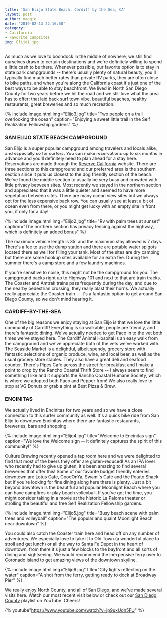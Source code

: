 ```yaml
---
title: 'San Elijo State Beach: Cardiff by the Sea, CA'
layout: post
author: maggie
date: '2019-02-13 22:16:50'
category:
- California
- Favorite Campsites
img: Elijo1.jpg
---
```


As much as we love to boondock in the middle of nowhere, we still find ourselves drawn to certain destinations and we're definitely willing to spend a little cash to be there. Whenever possible, our favorite option is to stay in state park campgrounds -- there's usually plenty of natural beauty, you'll typically find much better rates than private RV parks, they are often close to bike paths, and when you're along the California coast it's just one of the best ways to be able to stay beachfront. We lived in North San Diego County for two years before we hit the road and we still love what the area has to offer: that laid back surf town vibe, beautiful beaches, healthy restaurants, great breweries and so much recreation.

{% include image.html img="Elijo3.jpg" title="Two people on a trail overlooking the ocean" caption="Enjoying a sweet little trail in the Self Realization Fellowship gardens" %}

### SAN ELIJO STATE BEACH CAMPGROUND

San Elijo is a super popular campground among travelers and locals alike, and especially so for surfers. You can make reservations up to six months in advance and you'll definitely need to plan ahead for a stay here. Reservations are made through the [Reserve California](https://www.reservecalifornia.com/CaliforniaWebHome/) website. There are three sections to this campground and our preferred area is the southern section since it puts us closest to the dog friendly section of the beach. We've found the middle section to usually be very busy and crowded with little privacy between sites. Most recently we stayed in the northern section and appreciated that it was a little quieter and seemed to have more vegetation between sites. There are many ocean view sites but we always opt for the less expensive back row. You can usually see at least a bit of ocean even from there, or you might get lucky with an empty site in front you, if only for a day!

{% include image.html img="Elijo2.jpg" title="Rv with palm trees at sunset" caption="The northern section has privacy fencing against the highway, which is definitely an added bonus" %}

The maximum vehicle length is 35' and the maximum stay allowed is 7 days. There's a fee to use the dump station and there are potable water spigots located there as well for filling your tank. Most of the sites are dry camping but there are some hookup sites available for an extra fee. During the summer there's a camp store and a few laundry machines.

If you're sensitive to noise, this might not be the campground for you. The campground backs right up to Highway 101 and next to that are train tracks. The Coaster and Amtrak trains pass frequently during the day, and due to the nearby pedestrian crossing, they really blast their horns. We actually really appreciate the Coaster train -- it's a fantastic option to get around San Diego County, so we don't mind hearing it.

### CARDIFF-BY-THE-SEA

One of the big reasons we enjoy staying at San Elijo is that we love the little community of Cardiff! Everything is so walkable, people are friendly, and there's fantastic dining. We've actually needed to get Paco in to the vet both times we've stayed here. The Cardiff Animal Hospital is an easy walk from the campground and we've appreciate both of the vets we've worked with. The Seaside Market is a delightful, albeit spendy, grocery store with fantastic selections of organic produce, wine, and local beer, as well as the usual grocery store staples. They also have a great deli and seafood counter. There's Pipes Cafe across the street for breakfast and I make a point to drop by the Rancho Coastal Thrift Store -- I always seem to find something I like and it supports the Rancho Coastal Humane Society, which is where we adopted both Paco and Pepper from! We also really love to stop at VG Donuts or grab a pint at Best Pizza & Brew.

### ENCINITAS

We actually lived in Encinitas for two years and so we have a close connection to this surfer community as well. It's a quick bike ride from San Elijo to downtown Encinitas where there are fantastic restaurants, breweries, bars and shopping. 

{% include image.html img="Elijo4.jpg" title="Welcome to Encinitas sign" caption="We love the Welcome sign --  it definitely captures the spirit of this community!" %}

Culture Brewing recently opened a tap room here and we were delighted to find that most of the beers they offer are gluten-reduced! As an IPA lover who recently had to give up gluten, it's been amazing to find several breweries that offer this! Some of our favorite budget friendly eateries downtown are Lotus Cafe, GoodOnYa, Swami's Cafe and the Potato Shack but if you're looking for fine dining along here there is plenty. Just a bit beyond downtown is the beautiful and popular Moonlight Beach where you can have campfires or play beach volleyball. If you've got the time, you might consider taking in a movie at the historic La Paloma theater or strolling the beautiful and free Self Realization Fellowship gardens.

{% include image.html img="Elijo5.jpg" title="Busy beach scene with palm trees and volleyball" caption="The popular and quaint Moonlight Beach near downtown" %}

You could also catch the Coaster train here and head off on any number of adventures. We especially love to take it to Old Town (a wonderful place to stroll and get lunch) or all the way to Santa Fe Depot in the heart of downtown, from there it's just a few blocks to the bayfront and all sorts of dining and sightseeing. We would recommend the inexpensive ferry over to Coronado Island to get amazing views of the downtown skyline.

{% include image.html img="Elijo6.jpg" title="City lights reflecting on the water" caption="A shot from the ferry, getting ready to dock at Broadway Pier" %}

We really enjoy North County, and all of San Diego, and we've made several visits here.
Watch our most recent visit below or check out our [San Diego County](https://youtu.be/WHJIq9kIYa8) playlist on YouTube. Cheers!

{% youtube"https://www.youtube.com/watch?v=jp9uxUdn5FU" %}